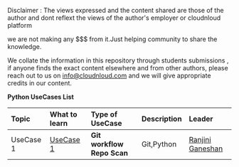 Disclaimer : The views expressed and the content shared are those of the author and dont reflext the views of the author's employer or cloudnloud platform

we are not making any $$$ from it.Just helping community to share the knowledge.

We collate the information in this repository through students submissions , if anyone finds the exact content elsewhere and from other authors, please reach out to us on info@cloudnloud.com and we will give appropriate credits in our content.



**Python UseCases List**

Topic | What to learn | Type of UseCase | Description | Leader
:------|:------|:------|:------|:------|
UseCase 1 | [UseCase 1](/python/Usecase1/Readme.md) | **Git workflow Repo Scan** | Git,Python | [Ranjini Ganeshan](https://www.linkedin.com/in/ranjinig/)
